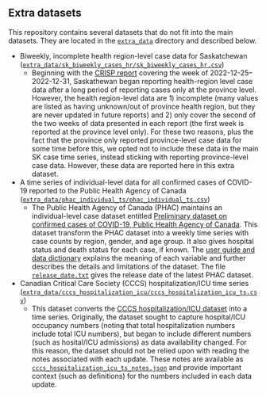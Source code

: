 ## Extra datasets

This repository contains several datasets that do not fit into the main datasets. They are located in the [`extra_data`](/extra_data) directory and described below.

- Biweekly, incomplete health region-level case data for Saskatchewan ([`extra_data/sk_biweekly_cases_hr/sk_biweekly_cases_hr.csv`](/extra_data/sk_biweekly_cases_hr/sk_biweekly_cases_hr.csv))
  - Beginning with the [CRISP report](https://web.archive.org/web/20230118003815/https://pubsaskdev.blob.core.windows.net/pubsask-prod/138599/CRISP%2Breport%2BJanuary%2B6%2B2023.pdf) covering the week of 2022-12-25–2022-12-31, Saskathewan began reporting health-region level case data after a long period of reporting cases only at the province level. However, the health region-level data are 1) incomplete (many values are listed as having unknown/out of province health region, but they are never updated in future reports) and 2) only cover the second of the two weeks of data presented in each report (the first week is reported at the province level only). For these two reasons, plus the fact that the province only reported province-level case data for some time before this, we opted not to include these data in the main SK case time series, instead sticking with reporting province-level case data. However, these data are reported here in this extra dataset.
- A time series of individual-level data for all confirmed cases of COVID-19 reported to the Public Health Agency of Canada ([`extra_data/phac_individual_ts/phac_individual_ts.csv`](/extra_data/phac_individual_ts/phac_individual_ts.csv))
  - The Public Health Agency of Canada (PHAC) maintains an individual-level case dataset entitled [Preliminary dataset on confirmed cases of COVID-19, Public Health Agency of Canada](https://www150.statcan.gc.ca/n1/pub/13-26-0003/132600032020001-eng.htm). This dataset transform the PHAC dataset into a weekly time series with case counts by region, gender, and age group. It also gives hospital status and death status for each case, if known. The [user guide and data dictionary](https://www150.statcan.gc.ca/n1/pub/13-26-0002/132600022020001-eng.htm) explains the meaning of each variable and further describes the details and limitations of the dataset. The file [`release_date.txt`](/extra_data/phac_individual_ts/release_date.txt) gives the release date of the latest PHAC dataset.
- Canadian Critical Care Society (CCCS) hospitalization/ICU time series ([`extra_data/cccs_hospitalization_icu/cccs_hospitalization_icu_ts.csv`](/extra_data/cccs_hospitalization_icu_ts/cccs_hospitalization_icu_ts.csv))
  - This dataset converts the [CCCS hospitalization/ICU dataset](https://web.archive.org/web/20230902010016/https://canadiancriticalcare.org/COVID-19-Case-Counts) into a time series. Originally, the dataset sought to capture hospital/ICU occupancy numbers (noting that total hospitalization numbers include total ICU numbers), but began to include different numbers (such as hosital/ICU admissions) as data availability changed. For this reason, the dataset should not be relied upon with reading the notes associated with each update. These notes are available as [`cccs_hospitalization_icu_ts_notes.json`](extra_data/cccs_hospitalization_icu/cccs_hospitalization_icu_ts_notes.json) and provide important context (such as definitions) for the numbers included in each data update.
